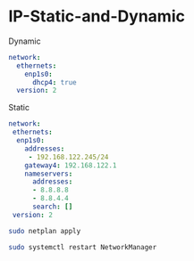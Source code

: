 # IP-Static-and-Dynamic

Dynamic 
```yaml
network:
  ethernets:
    enp1s0:
      dhcp4: true
  version: 2
```

Static
```yaml
network:
 ethernets:
  enp1s0:
    addresses:
     - 192.168.122.245/24
    gateway4: 192.168.122.1
    nameservers:
      addresses:
      - 8.8.8.8
      - 8.8.4.4
      search: []
 version: 2
```
```bash
sudo netplan apply 
```
```bash
sudo systemctl restart NetworkManager 
```
